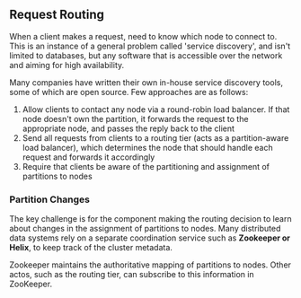 ## Request Routing

When a client makes a request, need to know which node to connect to. This is an instance of a general problem called 'service discovery', and isn't limited to databases, but any software that is accessible over the network and aiming for high availability.

Many companies have written their own in-house service discovery tools, some of which are open source. Few approaches are as follows:
1. Allow clients to contact any node via a round-robin load balancer. If that node doesn't own the partition, it forwards the request to the appropriate node, and passes the reply back to the client
2. Send all requests from clients to a routing tier (acts as a partition-aware load balancer), which determines the node that should handle each request and forwards it accordingly
3. Require that clients be aware of the partitioning and assignment of partitions to nodes

### Partition Changes

The key challenge is for the component making the routing decision to learn about changes in the assignment of partitions to nodes. Many distributed data systems rely on a separate coordination service such as **Zookeeper or Helix**, to keep track of the cluster metadata.

Zookeeper maintains the authoritative mapping of partitions to nodes. Other actos, such as the routing tier, can subscribe to this information in ZooKeeper.